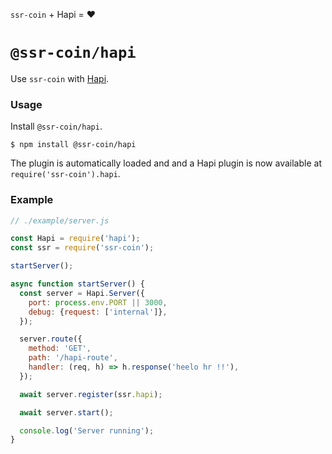 <!---






    WARNING, READ THIS.
    This is a computed file. Do not edit.
    Instead, edit `/plugins/hapi/readme.template.md` and run `npm run docs` (or `yarn docs`).












    WARNING, READ THIS.
    This is a computed file. Do not edit.
    Instead, edit `/plugins/hapi/readme.template.md` and run `npm run docs` (or `yarn docs`).












    WARNING, READ THIS.
    This is a computed file. Do not edit.
    Instead, edit `/plugins/hapi/readme.template.md` and run `npm run docs` (or `yarn docs`).












    WARNING, READ THIS.
    This is a computed file. Do not edit.
    Instead, edit `/plugins/hapi/readme.template.md` and run `npm run docs` (or `yarn docs`).












    WARNING, READ THIS.
    This is a computed file. Do not edit.
    Instead, edit `/plugins/hapi/readme.template.md` and run `npm run docs` (or `yarn docs`).






-->

`ssr-coin` + Hapi = :heart:

# `@ssr-coin/hapi`

Use `ssr-coin` with [Hapi](https://github.com/hapijs/hapi).

### Usage

Install `@ssr-coin/hapi`.

~~~shell
$ npm install @ssr-coin/hapi
~~~

The plugin is automatically loaded and
and a Hapi plugin is now available at `require('ssr-coin').hapi`.

### Example

~~~js
// ./example/server.js

const Hapi = require('hapi');
const ssr = require('ssr-coin');

startServer();

async function startServer() {
  const server = Hapi.Server({
    port: process.env.PORT || 3000,
    debug: {request: ['internal']},
  });

  server.route({
    method: 'GET',
    path: '/hapi-route',
    handler: (req, h) => h.response('heelo hr !!'),
  });

  await server.register(ssr.hapi);

  await server.start();

  console.log('Server running');
}
~~~

<!---






    WARNING, READ THIS.
    This is a computed file. Do not edit.
    Instead, edit `/plugins/hapi/readme.template.md` and run `npm run docs` (or `yarn docs`).












    WARNING, READ THIS.
    This is a computed file. Do not edit.
    Instead, edit `/plugins/hapi/readme.template.md` and run `npm run docs` (or `yarn docs`).












    WARNING, READ THIS.
    This is a computed file. Do not edit.
    Instead, edit `/plugins/hapi/readme.template.md` and run `npm run docs` (or `yarn docs`).












    WARNING, READ THIS.
    This is a computed file. Do not edit.
    Instead, edit `/plugins/hapi/readme.template.md` and run `npm run docs` (or `yarn docs`).












    WARNING, READ THIS.
    This is a computed file. Do not edit.
    Instead, edit `/plugins/hapi/readme.template.md` and run `npm run docs` (or `yarn docs`).






-->
